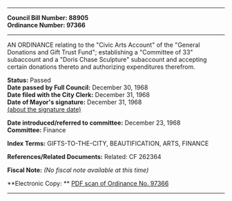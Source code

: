 * * * * *  
  
**Council Bill Number: [](#h0)[](#h2)88905**   
**Ordinance Number: 97366**  
  
* * * * *  
  
AN ORDINANCE relating to the "Civic Arts Account" of the "General Donations and Gift Trust Fund"; establishing a "Committee of 33" subaccount and a "Doris Chase Sculpture" subaccount and accepting certain donations thereto and authorizing expenditures therefrom.  
  
**Status:** Passed   
**Date passed by Full Council:** December 30, 1968   
**Date filed with the City Clerk:** December 31, 1968   
**Date of Mayor's signature:** December 31, 1968   
[(about the signature date)](/~public/approvaldate.htm)   
  
  
**Date introduced/referred to committee:** December 23, 1968   
**Committee:** Finance   
  
**Index Terms:** GIFTS-TO-THE-CITY, BEAUTIFICATION, ARTS, FINANCE  
  
**References/Related Documents:** Related: CF 262364  
  
**Fiscal Note:** *(No fiscal note available at this time)*  
  
**Electronic Copy: ** [PDF scan of Ordinance No. 97366](/~archives/Ordinances/Ord_97366.pdf)  
  
* * * * *  
